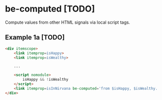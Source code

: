 # be-computed [TODO]

Compute values from other HTML signals via local script tags.

## Example 1a [TODO]

```html
<div itemscope>
    <link itemprop=isHappy>
    <link itemprop=isWealthy>

    ...

    <script nomodule>
        isHappy && !isWealthy
    </script>
    <link itemprop=isInNirvana be-computed='from $isHappy, $isWealthy.'>
</div>
```